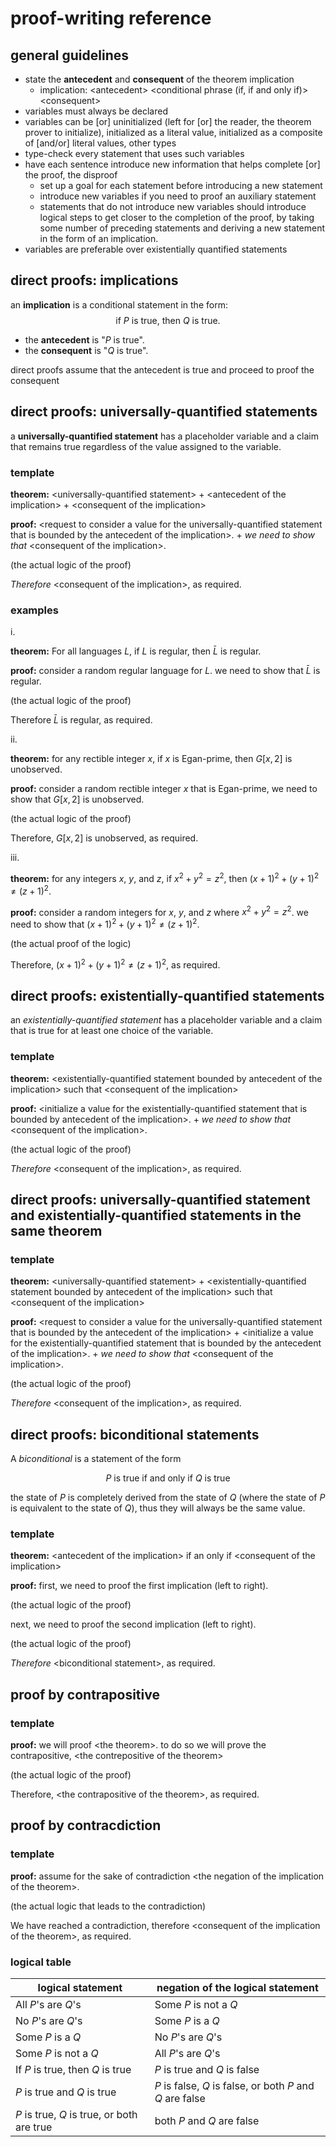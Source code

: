 # proof-writing reference

## general guidelines

- state the **antecedent** and **consequent** of the theorem implication
  - implication: \<antecedent\> \<conditional phrase (if, if and only if)> \<consequent\>
- variables must always be declared
- variables can be [or] uninitialized (left for [or] the reader, the theorem prover to initialize), initialized as a literal value, initialized as a composite of [and/or] literal values, other types
- type-check every statement that uses such variables 
- have each sentence introduce new information that helps complete [or] the proof, the disproof
  - set up a goal for each statement before introducing a new statement
  - introduce new variables if you need to proof an auxiliary statement
  - statements that do not introduce new variables should introduce logical steps to get closer to the completion of the proof, by taking some number of preceding statements and deriving a new statement in the form of an implication.
- variables are preferable over existentially quantified statements

## direct proofs: implications

an **implication** is a conditional statement in the form: 
$$ \text{if } P \text{ is true, then } Q \text{ is true.}  $$

- the **antecedent** is "$P \text{ is true}$".
- the **consequent** is "$Q \text{ is true}$".

direct proofs assume that the antecedent is true and proceed to proof the consequent

## direct proofs: universally-quantified statements

a **universally-quantified statement** has a placeholder variable and a claim that remains true regardless of the value assigned to the variable.

### template

**theorem:**
 \<universally-quantified statement> + \<antecedent of the implication> + \<consequent of the implication>

**proof:**
 \<request to consider a value for the universally-quantified statement that is bounded by the antecedent of the implication>. + *we need to show that* \<consequent of the implication>.

 (the actual logic of the proof)

*Therefore* \<consequent of the implication>, as required.

### examples

i.

**theorem:**
 For all languages $L$, if $L$ is regular, then $\bar{L}$ is regular.

**proof:**
consider a random regular language for $L$. we need to show that $\bar{L}$ is regular.

 (the actual logic of the proof)

Therefore $\bar{L}$ is regular, as required.

ii.

**theorem:**
 for any rectible integer $x$, if $x$ is Egan-prime, then $G[x,2]$ is unobserved.

**proof:**
 consider a random rectible integer $x$ that is Egan-prime, we need to show that $G[x,2]$ is unobserved.

(the actual logic of the proof)

Therefore, $G[x,2]$ is unobserved, as required.

iii.

**theorem:**
 for any integers $x$, $y$, and $z$, if $x^2 + y^2 = z^2$, then $(x + 1)^2 + (y + 1)^2 \neq (z + 1)^2$.

 **proof:**
  consider a random integers for $x$, $y$, and $z$ where $x^2 + y^2 = z^2$. we need to show that $(x + 1)^2 + (y + 1)^2 \neq (z + 1)^2$.

(the actual proof of the logic)

Therefore, $(x + 1)^2 + (y + 1)^2 \neq (z + 1)^2$, as required.

## direct proofs: existentially-quantified statements

an *existentially-quantified statement* has a placeholder variable and a claim that is true for at least one choice of the variable.

### template

**theorem:**
 \<existentially-quantified statement bounded by antecedent of the implication> such that \<consequent of the implication>

**proof:**
 \<initialize a value for the existentially-quantified statement that is bounded by antecedent of the implication>. + *we need to show that* \<consequent of the implication>.

 (the actual logic of the proof)

*Therefore* \<consequent of the implication>, as required.

## direct proofs: universally-quantified statement and existentially-quantified statements in the same theorem

### template

**theorem:**
 \<universally-quantified statement> +
 \<existentially-quantified statement bounded by antecedent of the implication> such that \<consequent of the implication>

**proof:**
 \<request to consider a value for the universally-quantified statement that is bounded by the antecedent of the implication> +
 \<initialize a value for the existentially-quantified statement that is bounded by the antecedent of the implication>. + *we need to show that* \<consequent of the implication>.

 (the actual logic of the proof)

*Therefore* \<consequent of the implication>, as required.

## direct proofs: biconditional statements

A *biconditional* is a statement of the form

$$P \text{ is true if and only if } Q \text{ is true}$$

the state of $P$ is completely derived from the state of $Q$ (where the state of $P$ is equivalent to the state of $Q$), thus they will always be the same value.

### template

**theorem:**
 \<antecedent of the implication> if an only if \<consequent of the implication>

**proof:**
 first, we need to proof the first implication (left to right).

 (the actual logic of the proof)

 next, we need to proof the second implication (left to right).

 (the actual logic of the proof)

*Therefore* \<biconditional statement>, as required.

## proof by contrapositive

### template

**proof:**
 we will proof \<the theorem>. to do so we will prove the contrapositive, \<the contrepositive of the theorem>

 (the actual logic of the proof)

 Therefore, \<the contrapositive of the theorem>, as required.

## proof by contracdiction

### template

**proof:**
 assume for the sake of contradiction \<the negation of the implication of the theorem>.

 (the actual logic that leads to the contradiction)

 We have reached a contradiction, therefore \<consequent of the implication of the theorem>, as required.

### logical table

| logical statement                          | negation of the logical statement                         |
| ------------------------------------------ | --------------------------------------------------------- |
| All $P$'s are $Q$'s                        | Some $P$ is not a $Q$                                     |
| No $P$'s are $Q$'s                         | Some $P$ is a $Q$                                         |
| Some $P$ is a $Q$                          | No $P$'s are $Q$'s                                        |
| Some $P$ is not a $Q$                      | All $P$'s are $Q$'s                                       |
| If $P$ is true, then $Q$ is true           | $P$ is true and $Q$ is false                              |
| $P$ is true and $Q$ is true                | $P$ is false, $Q$ is false, or both $P$ and $Q$ are false |
| $P$ is true, $Q$ is true, or both are true | both $P$ and $Q$ are false                                |